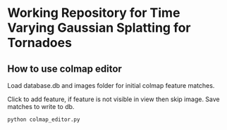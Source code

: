 # Working Repository for Time Varying Gaussian Splatting for Tornadoes
## How to use colmap editor
Load database.db and images folder for initial colmap feature matches.

Click to add feature, if feature is not visible in view then skip image. Save matches to write to db.
```
python colmap_editor.py
```
